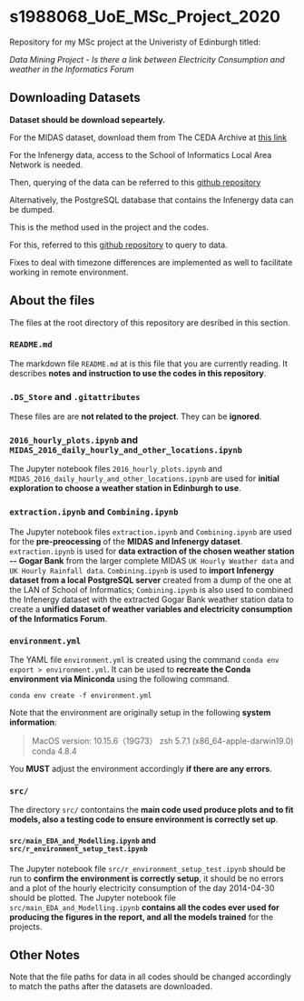 # s1988068_UoE_MSc_Project_2020
 Repository for my MSc project at the Univeristy of Edinburgh titled:
 
 _Data Mining Project - Is there a link between Electricity Consumption and weather in the Informatics Forum_
 

## Downloading Datasets

**Dataset should be download sepeartely.**



For the MIDAS dataset, download them from The CEDA Archive at [this link](https://catalogue.ceda.ac.uk/uuid/220a65615218d5c9cc9e4785a3234bd0)

For the Infenergy data, access to the School of Informatics Local Area Network is needed.

Then, querying of the data can be referred to this [github repository](https://github.com/davidcsterratt/infenergy)




Alternatively, the PostgreSQL database that contains the Infenergy data can be dumped.

This is the method used in the project and the codes.

For this, referred to this [github repository](https://github.com/ed9w2in6/infenergy) to query to data.

Fixes to deal with timezone differences are implemented as well to facilitate working in remote environment.


## About the files

The files at the root directory of this repository are desribed in this section.

### `README.md`
The markdown file `README.md` at is this file that you are currently reading.  It describes **notes and instruction to use the codes in this repository**.

### `.DS_Store` and `.gitattributes`
These files are are **not related to the project**.  They can be **ignored**.


### `2016_hourly_plots.ipynb` and `MIDAS_2016_daily_hourly_and_other_locations.ipynb`
The Jupyter notebook files `2016_hourly_plots.ipynb` and `MIDAS_2016_daily_hourly_and_other_locations.ipynb` are used for **initial exploration to choose a weather station in Edinburgh to use**.

### `extraction.ipynb` and `Combining.ipynb`
The Jupyter notebook files `extraction.ipynb` and `Combining.ipynb` are used for the **pre-preocessing** of the **MIDAS and Infenergy dataset**.  `extraction.ipynb` is used for **data extraction of the chosen weather station -- Gogar Bank** from the larger complete MIDAS `UK Hourly Weather data` and `UK Hourly Rainfall data`.  `Combining.ipynb` is used to **import Infenergy dataset from a local PostgreSQL server** created from a dump of the one at the LAN of School of Informatics; `Combining.ipynb` is also used to combined the Infenergy dataset with the extracted Gogar Bank weather station data to create a **unified dataset of weather variables and electricity consumption of the Informatics Forum**.

### `environment.yml`
The YAML file `environment.yml` is created using the command `conda env export > environment.yml`.  It can be used to **recreate the Conda environment via Miniconda** using the following command.
```shell
conda env create -f environment.yml
```
Note that the environment are originally setup in the following **system information**:

> MacOS version: 10.15.6（19G73）
> zsh 5.7.1 (x86_64-apple-darwin19.0)
> conda 4.8.4

You **MUST** adjust the environment accordingly **if there are any errors**.

### `src/`

The directory `src/` contontains the **main code used produce plots and to fit models, also a testing code to ensure environment is correctly set up**.

#### `src/main_EDA_and_Modelling.ipynb` and `src/r_environment_setup_test.ipynb`

The Jupyter notebook file `src/r_environment_setup_test.ipynb` should be run to **confirm the environment is correctly setup**, it should be no errors and a plot of the hourly electricity consumption of the day 2014-04-30 should be plotted.
The Jupyter notebook file `src/main_EDA_and_Modelling.ipynb` **contains all the codes ever used for producing the figures in the report, and all the models trained** for the projects.



## Other Notes

Note that the file paths for data in all codes should be changed accordingly to match the paths after the datasets are downloaded.
